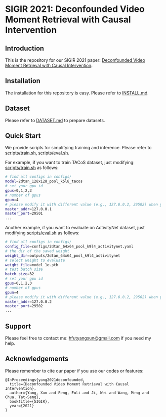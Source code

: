 # SIGIR 2021: Deconfounded Video Moment Retrieval with Causal Intervention

## Introduction

This is the repository for our SIGIR 2021 paper: [Deconfounded Video Moment Retrieval with Causal Intervention](https://arxiv.org/pdf/2106.01534.pdf). 

## Installation
The installation for this repository is easy. Please refer to [INSTALL.md](INSTALL.md).

## Dataset
Please refer to [DATASET.md](DATASET.md) to prepare datasets.

## Quick Start
We provide scripts for simplifying training and inference. Please refer to [scripts/train.sh](scripts/train.sh), [scripts/eval.sh](scripts/eval.sh).

For example, if you want to train TACoS dataset, just modifying [scripts/train.sh](scripts/train.sh) as follows:

```bash
# find all configs in configs/
model=2dtan_128x128_pool_k5l8_tacos
# set your gpu id
gpus=0,1,2,3
# number of gpus
gpun=4
# please modify it with different value (e.g., 127.0.0.2, 29502) when you run multi 2dtan task on the same machine
master_addr=127.0.0.1
master_port=29501
...
```

Another example, if you want to evaluate on ActivityNet dataset, just modifying [scripts/eval.sh](scripts/eval.sh) as follows:

```bash
# find all configs in configs/
config_file=configs/2dtan_64x64_pool_k9l4_activitynet.yaml
# the dir of the saved weight
weight_dir=outputs/2dtan_64x64_pool_k9l4_activitynet
# select weight to evaluate
weight_file=model_1e.pth
# test batch size
batch_size=32
# set your gpu id
gpus=0,1,2,3
# number of gpus
gpun=4
# please modify it with different value (e.g., 127.0.0.2, 29502) when you run multi 2dtan task on the same machine
master_addr=127.0.0.2
master_port=29502
...
```

## Support
Please feel free to contact me: hfutyangxun@gmail.com if you need my help.

## Acknowledgements
Please remember to cite our paper if you use our codes or features:
```
@InProceedings{yang2021deconfounded,
  title={Deconfounded Video Moment Retrieval with Causal Intervention},
  author={Yang, Xun and Feng, Fuli and Ji, Wei and Wang, Meng and Chua, Tat-Seng},
  booktitle={SIGIR},
  year={2021}
}
```

